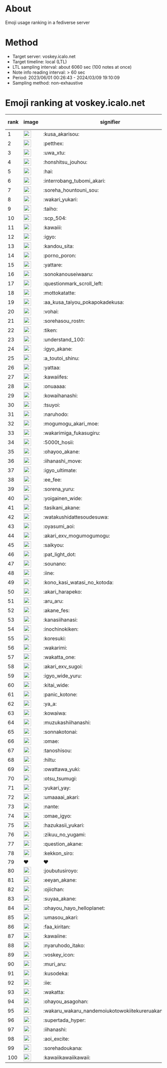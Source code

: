 # About
Emoji usage ranking in a fediverse server

# Method
- Target server: voskey.icalo.net
- Target timeline: local (LTL)
- LTL sampling interval: about 6060 sec (100 notes at once)
- Note info reading interval: > 60 sec
- Period: 2023/06/01 00:26:43 - 2024/03/09 19:10:09 
- Sampling method: non-exhaustive

# Emoji ranking at voskey.icalo.net

|rank|image|signifier|type|frequency score|
|----|----|----|----|----|
|1|<img height="24" src="https://voskey.icalo.net/emoji/kusa_akarisou.webp">|:kusa_akarisou:|custom|21293|
|2|<img height="24" src="https://voskey.icalo.net/emoji/petthex.webp">|:petthex:|custom|14317|
|3|<img height="24" src="https://voskey.icalo.net/emoji/uwa_xtu.webp">|:uwa_xtu:|custom|10543|
|4|<img height="24" src="https://voskey.icalo.net/emoji/honshitsu_jouhou.webp">|:honshitsu_jouhou:|custom|7424|
|5|<img height="24" src="https://voskey.icalo.net/emoji/hai.webp">|:hai:|custom|6861|
|6|<img height="24" src="https://voskey.icalo.net/emoji/interrobang_tubomi_akari.webp">|:interrobang_tubomi_akari:|custom|6726|
|7|<img height="24" src="https://voskey.icalo.net/emoji/soreha_hountouni_sou.webp">|:soreha_hountouni_sou:|custom|6295|
|8|<img height="24" src="https://voskey.icalo.net/emoji/wakari_yukari.webp">|:wakari_yukari:|custom|6219|
|9|<img height="24" src="https://voskey.icalo.net/emoji/taiho.webp">|:taiho:|custom|6192|
|10|<img height="24" src="https://voskey.icalo.net/emoji/scp_504.webp">|:scp_504:|custom|5093|
|11|<img height="24" src="https://voskey.icalo.net/emoji/kawaiii.webp">|:kawaiii:|custom|4909|
|12|<img height="24" src="https://voskey.icalo.net/emoji/igyo.webp">|:igyo:|custom|4149|
|13|<img height="24" src="https://voskey.icalo.net/emoji/kandou_sita.webp">|:kandou_sita:|custom|4082|
|14|<img height="24" src="https://voskey.icalo.net/emoji/porno_poron.webp">|:porno_poron:|custom|3859|
|15|<img height="24" src="https://voskey.icalo.net/emoji/yattare.webp">|:yattare:|custom|3662|
|16|<img height="24" src="https://voskey.icalo.net/emoji/sonokanouseiwaaru.webp">|:sonokanouseiwaaru:|custom|3655|
|17|<img height="24" src="https://voskey.icalo.net/emoji/questionmark_scroll_left.webp">|:questionmark_scroll_left:|custom|3635|
|18|<img height="24" src="https://voskey.icalo.net/emoji/mottokatatte.webp">|:mottokatatte:|custom|3633|
|19|<img height="24" src="https://voskey.icalo.net/emoji/aa_kusa_taiyou_pokapokadekusa.webp">|:aa_kusa_taiyou_pokapokadekusa:|custom|3578|
|20|<img height="24" src="https://voskey.icalo.net/emoji/vohai.webp">|:vohai:|custom|3482|
|21|<img height="24" src="https://voskey.icalo.net/emoji/sorehasou_rostn.webp">|:sorehasou_rostn:|custom|3370|
|22|<img height="24" src="https://voskey.icalo.net/emoji/tiken.webp">|:tiken:|custom|3299|
|23|<img height="24" src="https://voskey.icalo.net/emoji/understand_100.webp">|:understand_100:|custom|3074|
|24|<img height="24" src="https://voskey.icalo.net/emoji/igyo_akane.webp">|:igyo_akane:|custom|2794|
|25|<img height="24" src="https://voskey.icalo.net/emoji/a_toutoi_shinu.webp">|:a_toutoi_shinu:|custom|2763|
|26|<img height="24" src="https://voskey.icalo.net/emoji/yattaa.webp">|:yattaa:|custom|2669|
|27|<img height="24" src="https://voskey.icalo.net/emoji/kawaiifes.webp">|:kawaiifes:|custom|2637|
|28|<img height="24" src="https://voskey.icalo.net/emoji/onuaaaa.webp">|:onuaaaa:|custom|2579|
|29|<img height="24" src="https://voskey.icalo.net/emoji/kowaihanashi.webp">|:kowaihanashi:|custom|2543|
|30|<img height="24" src="https://voskey.icalo.net/emoji/tsuyoi.webp">|:tsuyoi:|custom|2484|
|31|<img height="24" src="https://voskey.icalo.net/emoji/naruhodo.webp">|:naruhodo:|custom|2414|
|32|<img height="24" src="https://voskey.icalo.net/emoji/mogumogu_akari_moe.webp">|:mogumogu_akari_moe:|custom|2302|
|33|<img height="24" src="https://voskey.icalo.net/emoji/wakarimiga_fukasugiru.webp">|:wakarimiga_fukasugiru:|custom|2290|
|34|<img height="24" src="https://voskey.icalo.net/emoji/5000t_hosii.webp">|:5000t_hosii:|custom|2224|
|35|<img height="24" src="https://voskey.icalo.net/emoji/ohayoo_akane.webp">|:ohayoo_akane:|custom|2152|
|36|<img height="24" src="https://voskey.icalo.net/emoji/iihanashi_move.webp">|:iihanashi_move:|custom|2104|
|37|<img height="24" src="https://voskey.icalo.net/emoji/igyo_ultimate.webp">|:igyo_ultimate:|custom|2074|
|38|<img height="24" src="https://voskey.icalo.net/emoji/ee_fee.webp">|:ee_fee:|custom|2043|
|39|<img height="24" src="https://voskey.icalo.net/emoji/sorena_yuru.webp">|:sorena_yuru:|custom|1995|
|40|<img height="24" src="https://voskey.icalo.net/emoji/yoigainen_wide.webp">|:yoigainen_wide:|custom|1957|
|41|<img height="24" src="https://voskey.icalo.net/emoji/tasikani_akane.webp">|:tasikani_akane:|custom|1893|
|42|<img height="24" src="https://voskey.icalo.net/emoji/watakushidattesoudesuwa.webp">|:watakushidattesoudesuwa:|custom|1892|
|43|<img height="24" src="https://voskey.icalo.net/emoji/oyasumi_aoi.webp">|:oyasumi_aoi:|custom|1825|
|44|<img height="24" src="https://voskey.icalo.net/emoji/akari_exv_mogumogumogu.webp">|:akari_exv_mogumogumogu:|custom|1742|
|45|<img height="24" src="https://voskey.icalo.net/emoji/saikyou.webp">|:saikyou:|custom|1713|
|46|<img height="24" src="https://voskey.icalo.net/emoji/pat_light_dot.webp">|:pat_light_dot:|custom|1646|
|47|<img height="24" src="https://voskey.icalo.net/emoji/sounano.webp">|:sounano:|custom|1610|
|48|<img height="24" src="https://voskey.icalo.net/emoji/iine.webp">|:iine:|custom|1594|
|49|<img height="24" src="https://voskey.icalo.net/emoji/kono_kasi_watasi_no_kotoda.webp">|:kono_kasi_watasi_no_kotoda:|custom|1583|
|50|<img height="24" src="https://voskey.icalo.net/emoji/akari_harapeko.webp">|:akari_harapeko:|custom|1581|
|51|<img height="24" src="https://voskey.icalo.net/emoji/aru_aru.webp">|:aru_aru:|custom|1570|
|52|<img height="24" src="https://voskey.icalo.net/emoji/akane_fes.webp">|:akane_fes:|custom|1562|
|53|<img height="24" src="https://voskey.icalo.net/emoji/kanasiihanasi.webp">|:kanasiihanasi:|custom|1519|
|54|<img height="24" src="https://voskey.icalo.net/emoji/inochinokiken.webp">|:inochinokiken:|custom|1487|
|55|<img height="24" src="https://voskey.icalo.net/emoji/koresuki.webp">|:koresuki:|custom|1481|
|56|<img height="24" src="https://voskey.icalo.net/emoji/wakarimi.webp">|:wakarimi:|custom|1474|
|57|<img height="24" src="https://voskey.icalo.net/emoji/wakatta_one.webp">|:wakatta_one:|custom|1368|
|58|<img height="24" src="https://voskey.icalo.net/emoji/akari_exv_sugoi.webp">|:akari_exv_sugoi:|custom|1364|
|59|<img height="24" src="https://voskey.icalo.net/emoji/igyo_wide_yuru.webp">|:igyo_wide_yuru:|custom|1360|
|60|<img height="24" src="https://voskey.icalo.net/emoji/kitai_wide.webp">|:kitai_wide:|custom|1347|
|61|<img height="24" src="https://voskey.icalo.net/emoji/panic_kotone.webp">|:panic_kotone:|custom|1345|
|62|<img height="24" src="https://voskey.icalo.net/emoji/ya_a.webp">|:ya_a:|custom|1259|
|63|<img height="24" src="https://voskey.icalo.net/emoji/kowaiwa.webp">|:kowaiwa:|custom|1235|
|64|<img height="24" src="https://voskey.icalo.net/emoji/muzukashiihanashi.webp">|:muzukashiihanashi:|custom|1195|
|65|<img height="24" src="https://voskey.icalo.net/emoji/sonnakotonai.webp">|:sonnakotonai:|custom|1166|
|66|<img height="24" src="https://voskey.icalo.net/emoji/omae.webp">|:omae:|custom|1158|
|67|<img height="24" src="https://voskey.icalo.net/emoji/tanoshisou.webp">|:tanoshisou:|custom|1119|
|68|<img height="24" src="https://voskey.icalo.net/emoji/hiltu.webp">|:hiltu:|custom|1118|
|69|<img height="24" src="https://voskey.icalo.net/emoji/owattawa_yuki.webp">|:owattawa_yuki:|custom|1108|
|70|<img height="24" src="https://voskey.icalo.net/emoji/otsu_tsumugi.webp">|:otsu_tsumugi:|custom|1105|
|71|<img height="24" src="https://voskey.icalo.net/emoji/yukari_yay.webp">|:yukari_yay:|custom|1093|
|72|<img height="24" src="https://voskey.icalo.net/emoji/umaaaai_akari.webp">|:umaaaai_akari:|custom|1066|
|73|<img height="24" src="https://voskey.icalo.net/emoji/nante.webp">|:nante:|custom|1054|
|74|<img height="24" src="https://voskey.icalo.net/emoji/omae_igyo.webp">|:omae_igyo:|custom|1048|
|75|<img height="24" src="https://voskey.icalo.net/emoji/hazukasii_yukari.webp">|:hazukasii_yukari:|custom|1042|
|76|<img height="24" src="https://voskey.icalo.net/emoji/zikuu_no_yugami.webp">|:zikuu_no_yugami:|custom|1038|
|77|<img height="24" src="https://voskey.icalo.net/emoji/question_akane.webp">|:question_akane:|custom|1034|
|78|<img height="24" src="https://voskey.icalo.net/emoji/kekkon_siro.webp">|:kekkon_siro:|custom|1031|
|79|❤|❤|unicode|1021|
|80|<img height="24" src="https://voskey.icalo.net/emoji/joubutusiroyo.webp">|:joubutusiroyo:|custom|1012|
|81|<img height="24" src="https://voskey.icalo.net/emoji/eeyan_akane.webp">|:eeyan_akane:|custom|1011|
|82|<img height="24" src="https://voskey.icalo.net/emoji/ojiichan.webp">|:ojiichan:|custom|1002|
|83|<img height="24" src="https://voskey.icalo.net/emoji/suyaa_akane.webp">|:suyaa_akane:|custom|987|
|84|<img height="24" src="https://voskey.icalo.net/emoji/ohayou_hayo_helloplanet.webp">|:ohayou_hayo_helloplanet:|custom|986|
|85|<img height="24" src="https://voskey.icalo.net/emoji/umasou_akari.webp">|:umasou_akari:|custom|982|
|86|<img height="24" src="https://voskey.icalo.net/emoji/faa_kiritan.webp">|:faa_kiritan:|custom|980|
|87|<img height="24" src="https://voskey.icalo.net/emoji/kawaiine.webp">|:kawaiine:|custom|966|
|88|<img height="24" src="https://voskey.icalo.net/emoji/nyaruhodo_itako.webp">|:nyaruhodo_itako:|custom|961|
|89|<img height="24" src="https://voskey.icalo.net/emoji/voskey_icon.webp">|:voskey_icon:|custom|953|
|90|<img height="24" src="https://voskey.icalo.net/emoji/muri_aru.webp">|:muri_aru:|custom|945|
|91|<img height="24" src="https://voskey.icalo.net/emoji/kusodeka.webp">|:kusodeka:|custom|936|
|92|<img height="24" src="https://voskey.icalo.net/emoji/iie.webp">|:iie:|custom|934|
|93|<img height="24" src="https://voskey.icalo.net/emoji/wakatta.webp">|:wakatta:|custom|931|
|94|<img height="24" src="https://voskey.icalo.net/emoji/ohayou_asagohan.webp">|:ohayou_asagohan:|custom|931|
|95|<img height="24" src="https://voskey.icalo.net/emoji/wakaru_wakaru_nandemoiukotowokiitekureruakanetyan.webp">|:wakaru_wakaru_nandemoiukotowokiitekureruakanetyan:|custom|928|
|96|<img height="24" src="https://voskey.icalo.net/emoji/supertada_hyper.webp">|:supertada_hyper:|custom|911|
|97|<img height="24" src="https://voskey.icalo.net/emoji/iihanashi.webp">|:iihanashi:|custom|909|
|98|<img height="24" src="https://voskey.icalo.net/emoji/aoi_excite.webp">|:aoi_excite:|custom|903|
|99|<img height="24" src="https://voskey.icalo.net/emoji/sorehadoukana.webp">|:sorehadoukana:|custom|899|
|100|<img height="24" src="https://voskey.icalo.net/emoji/kawaiikawaiikawaii.webp">|:kawaiikawaiikawaii:|custom|895|
